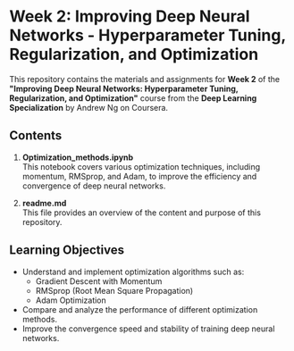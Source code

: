 # Week 2: Improving Deep Neural Networks - Hyperparameter Tuning, Regularization, and Optimization

This repository contains the materials and assignments for **Week 2** of the **"Improving Deep Neural Networks: Hyperparameter Tuning, Regularization, and Optimization"** course from the **Deep Learning Specialization** by Andrew Ng on Coursera.

## Contents

1. **Optimization_methods.ipynb**  
   This notebook covers various optimization techniques, including momentum, RMSprop, and Adam, to improve the efficiency and convergence of deep neural networks.

2. **readme.md**  
   This file provides an overview of the content and purpose of this repository.

## Learning Objectives

- Understand and implement optimization algorithms such as:
  - Gradient Descent with Momentum
  - RMSprop (Root Mean Square Propagation)
  - Adam Optimization
- Compare and analyze the performance of different optimization methods.
- Improve the convergence speed and stability of training deep neural networks.
